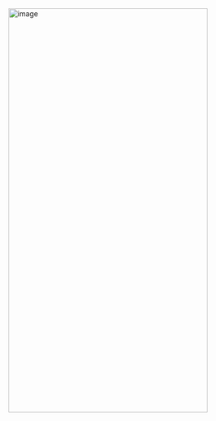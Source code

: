 <img width="392" height="797" alt="image" src="https://github.com/user-attachments/assets/5d9c307a-580f-4497-bded-317f87260f22" />
